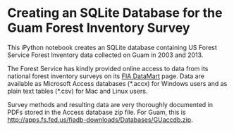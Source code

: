 # Creating an SQLite Database for the Guam Forest Inventory Survey
This iPython notebook creates an SQLite database containing US Forest Service Forest Inventory data collected on Guam in 2003 and 2013.

The Forest Service has kindly provided online access to data from its national forest inventory surveys on its [FIA DataMart](http://apps.fs.fed.us/fiadb-downloads/datamart.html) page. Data are available as Microsoft Access databases (\*.accx) for Windows users and as plain text tables (\*.csv) for Mac and Linux users.

Survey methods and resulting data are very thoroughly documented in PDFs stored in the Access database zip file. For Guam, this is <http://apps.fs.fed.us/fiadb-downloads/Databases/GUaccdb.zip>. 
